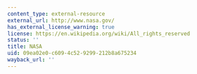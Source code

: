 ```yaml
---
content_type: external-resource
external_url: http://www.nasa.gov/
has_external_license_warning: true
license: https://en.wikipedia.org/wiki/All_rights_reserved
status: ''
title: NASA
uid: 09ea02e0-c609-4c52-9299-212b8a675234
wayback_url: ''
---
```

